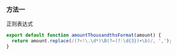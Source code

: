### 方法一

正则表达式

```js
export default function amountThousandthsFormat(amount) {
  return amount.replace(/(?<!\.\d*)\B(?=(?:\d{3})+\b)/, ',');
}
```

